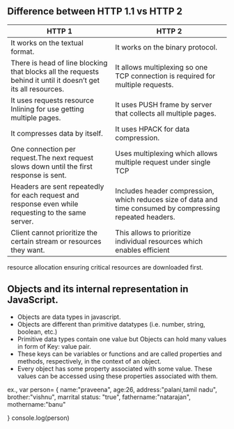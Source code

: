 ## Difference between HTTP 1.1 vs HTTP 2

| HTTP 1                                                                                                        | HTTP 2                                                                                                     |
| ------------------------------------------------------------------------------------------------------------- | ---------------------------------------------------------------------------------------------------------- |
| It works on the textual format.                                                                               | It works on the binary protocol.                                                                           |
| There is head of line blocking that blocks all the requests behind it until it doesn’t get its all resources. | It allows multiplexing so one TCP connection is required for multiple requests.                            |
| It uses requests resource Inlining for use getting multiple pages.                                            | It uses PUSH frame by server that collects all multiple pages.                                             |
| It compresses data by itself.                                                                                 | It uses HPACK for data compression.                                                                        |
| One connection per request.The next request slows down until the first response is sent.                      | Uses multiplexing which allows multiple request under single TCP                                           |
| Headers are sent repeatedly for each request and response even while requesting to the same server.           | Includes header compression, which reduces size of data and time consumed by compressing repeated headers. |
| Client cannot prioritize the certain stream or resources they want.                                           | This allows to prioritize individual resources which enables efficient                                     |
 resource allocation ensuring critical resources are downloaded first.                                        



## Objects and its internal representation in JavaScript.

- Objects are data types in javascript.
- Objects are different than primitive datatypes (i.e. number, string, boolean, etc.)
- Primitive data types contain one value but Objects can hold many values in form of Key: value pair.
- These keys can be variables or functions and are called properties and methods, respectively, in the context of an object.
- Every object has some property associated with some value. These values can be accessed using these properties associated with them.

ex.,
var person=
{
name:"praveena",
age:26,
address:"palani,tamil nadu",
brother:"vishnu",
marrital status: "true",
fathername:"natarajan",
mothername:"banu"

}
console.log(person)

